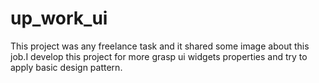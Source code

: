 # up_work_ui

This project was any freelance task and it shared some image about this job.I develop this project for more grasp ui widgets properties and try to apply basic design pattern.

